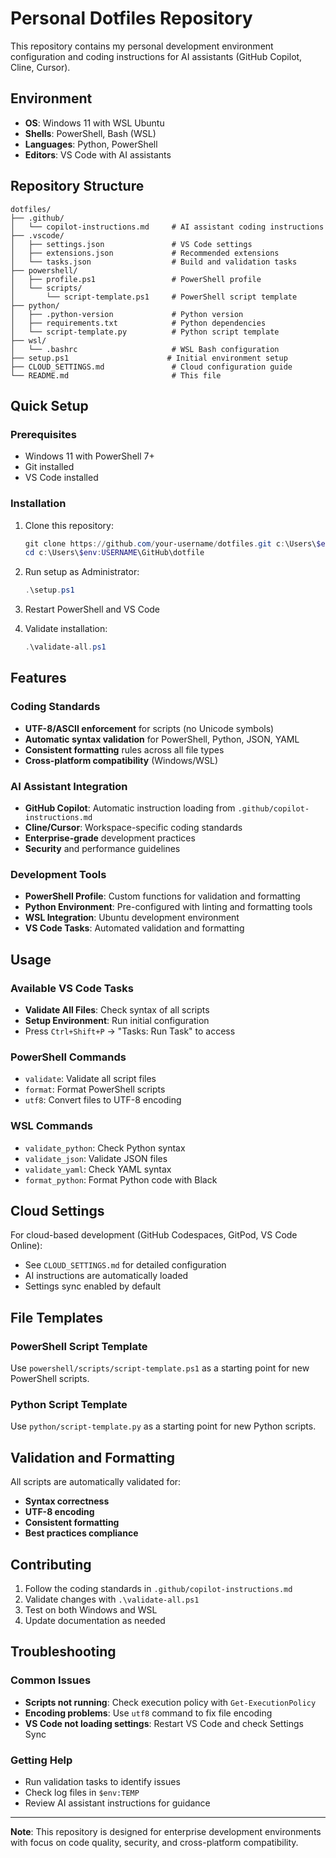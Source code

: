 # Personal Dotfiles Repository

This repository contains my personal development environment configuration and coding instructions for AI assistants (GitHub Copilot, Cline, Cursor).

## Environment
- **OS**: Windows 11 with WSL Ubuntu
- **Shells**: PowerShell, Bash (WSL)
- **Languages**: Python, PowerShell
- **Editors**: VS Code with AI assistants

## Repository Structure

```
dotfiles/
├── .github/
│   └── copilot-instructions.md     # AI assistant coding instructions
├── .vscode/
│   ├── settings.json               # VS Code settings
│   ├── extensions.json             # Recommended extensions
│   └── tasks.json                  # Build and validation tasks
├── powershell/
│   ├── profile.ps1                 # PowerShell profile
│   └── scripts/
│       └── script-template.ps1     # PowerShell script template
├── python/
│   ├── .python-version             # Python version
│   ├── requirements.txt            # Python dependencies
│   └── script-template.py          # Python script template
├── wsl/
│   └── .bashrc                     # WSL Bash configuration
├── setup.ps1                      # Initial environment setup
├── CLOUD_SETTINGS.md               # Cloud configuration guide
└── README.md                       # This file
```

## Quick Setup

### Prerequisites
- Windows 11 with PowerShell 7+
- Git installed
- VS Code installed

### Installation
1. Clone this repository:
   ```powershell
   git clone https://github.com/your-username/dotfiles.git c:\Users\$env:USERNAME\GitHub\dotfile
   cd c:\Users\$env:USERNAME\GitHub\dotfile
   ```

2. Run setup as Administrator:
   ```powershell
   .\setup.ps1
   ```

3. Restart PowerShell and VS Code

4. Validate installation:
   ```powershell
   .\validate-all.ps1
   ```

## Features

### Coding Standards
- **UTF-8/ASCII enforcement** for scripts (no Unicode symbols)
- **Automatic syntax validation** for PowerShell, Python, JSON, YAML
- **Consistent formatting** rules across all file types
- **Cross-platform compatibility** (Windows/WSL)

### AI Assistant Integration
- **GitHub Copilot**: Automatic instruction loading from `.github/copilot-instructions.md`
- **Cline/Cursor**: Workspace-specific coding standards
- **Enterprise-grade** development practices
- **Security** and performance guidelines

### Development Tools
- **PowerShell Profile**: Custom functions for validation and formatting
- **Python Environment**: Pre-configured with linting and formatting tools
- **WSL Integration**: Ubuntu development environment
- **VS Code Tasks**: Automated validation and formatting

## Usage

### Available VS Code Tasks
- **Validate All Files**: Check syntax of all scripts
- **Setup Environment**: Run initial configuration
- Press `Ctrl+Shift+P` → "Tasks: Run Task" to access

### PowerShell Commands
- `validate`: Validate all script files
- `format`: Format PowerShell scripts
- `utf8`: Convert files to UTF-8 encoding

### WSL Commands
- `validate_python`: Check Python syntax
- `validate_json`: Validate JSON files
- `validate_yaml`: Check YAML syntax
- `format_python`: Format Python code with Black

## Cloud Settings

For cloud-based development (GitHub Codespaces, GitPod, VS Code Online):
- See `CLOUD_SETTINGS.md` for detailed configuration
- AI instructions are automatically loaded
- Settings sync enabled by default

## File Templates

### PowerShell Script Template
Use `powershell/scripts/script-template.ps1` as a starting point for new PowerShell scripts.

### Python Script Template
Use `python/script-template.py` as a starting point for new Python scripts.

## Validation and Formatting

All scripts are automatically validated for:
- **Syntax correctness**
- **UTF-8 encoding**
- **Consistent formatting**
- **Best practices compliance**

## Contributing

1. Follow the coding standards in `.github/copilot-instructions.md`
2. Validate changes with `.\validate-all.ps1`
3. Test on both Windows and WSL
4. Update documentation as needed

## Troubleshooting

### Common Issues
- **Scripts not running**: Check execution policy with `Get-ExecutionPolicy`
- **Encoding problems**: Use `utf8` command to fix file encoding
- **VS Code not loading settings**: Restart VS Code and check Settings Sync

### Getting Help
- Run validation tasks to identify issues
- Check log files in `$env:TEMP`
- Review AI assistant instructions for guidance

---

**Note**: This repository is designed for enterprise development environments with focus on code quality, security, and cross-platform compatibility.
